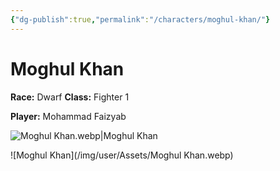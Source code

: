 ```yaml
---
{"dg-publish":true,"permalink":"/characters/moghul-khan/"}
---
```


# Moghul Khan
**Race:** Dwarf
**Class:** Fighter 1

**Player:** Mohammad Faizyab

![Moghul Khan.webp|Moghul Khan](/img/user/Assets/Moghul%20Khan.webp)

![Moghul Khan](/img/user/Assets/Moghul Khan.webp)
